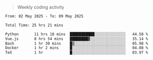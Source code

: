 > Weekly coding activity
<!--START_SECTION:waka-->

```txt
From: 02 May 2025 - To: 09 May 2025

Total Time: 25 hrs 21 mins

Python       11 hrs 18 mins  ███████████░░░░░░░░░░░░░░   44.58 %
Vue.js       8 hrs 54 mins   ████████▓░░░░░░░░░░░░░░░░   35.14 %
Bash         1 hr 30 mins    █▒░░░░░░░░░░░░░░░░░░░░░░░   05.98 %
Docker       1 hr 2 mins     █░░░░░░░░░░░░░░░░░░░░░░░░   04.08 %
TeX          1 hr            █░░░░░░░░░░░░░░░░░░░░░░░░   03.97 %
```

<!--END_SECTION:waka-->
